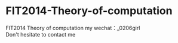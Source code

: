 # FIT2014-Theory-of-computation
 FIT2014 Theory of computation my wechat：_0206girl Don't hesitate to contact me

